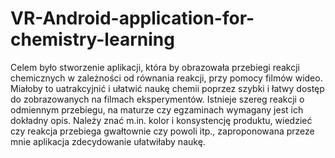 # VR-Android-application-for-chemistry-learning

Celem było stworzenie aplikacji, która by obrazowała przebiegi reakcji chemicznych w zależności od równania reakcji, przy pomocy filmów wideo. Miałoby to uatrakcyjnić i ułatwić naukę chemii poprzez szybki i łatwy dostęp do zobrazowanych na filmach eksperymentów. Istnieje szereg reakcji o odmiennym przebiegu, na maturze czy egzaminach wymagany jest ich dokładny opis. Należy znać m.in. kolor i konsystencję produktu, wiedzieć czy reakcja przebiega gwałtownie czy powoli itp., zaproponowana przeze mnie aplikacja zdecydowanie ułatwiłaby naukę. 
